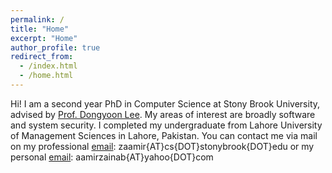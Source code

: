 ```yaml
---
permalink: /
title: "Home"
excerpt: "Home"
author_profile: true
redirect_from: 
  - /index.html
  - /home.html
---
```


Hi! 
I am a second year PhD in Computer Science at Stony Brook University, advised by [Prof. Dongyoon Lee](https://www3.cs.stonybrook.edu/~dongyoon/). My areas of interest are broadly software and system security. I completed my undergraduate from Lahore University of Management Sciences in Lahore, Pakistan.
You can contact me via mail on my professional [email](mailto:zaamir@cs.stonybrook.edu): zaamir{AT}cs{DOT}stonybrook{DOT}edu or my personal [email](mailto:aamirzainab@yahoo.com): aamirzainab{AT}yahoo{DOT}com

